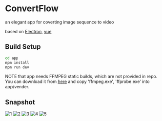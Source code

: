 # ConvertFlow
an elegant app for coverting image sequence to video

based on [Electron](https://github.com/electron/electron), [vue](https://github.com/vuejs/vue)

## Build Setup

``` bash
cd app
npm install
npm run dev
```

NOTE that app needs FFMPEG static builds, which are not provided in repo. You can download it from [here](https://ffmpeg.org/download.html) and copy 'ffmpeg.exe', 'ffprobe.exe' into app/vender.

## Snapshot
![1][1]
![2][2]
![3][3]
![4][4]
![5][5]

[1]: https://i.imgur.com/t071K2c.png
[2]: https://i.imgur.com/KlTmvUX.png
[3]: https://i.imgur.com/h3RCyrs.png
[4]: https://i.imgur.com/PlR3h3P.png
[5]: https://i.imgur.com/mNynrk9.png